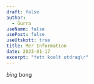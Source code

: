 ```yaml
---
draft: false
author:
  - Gurra
useNamn: false
usePost: false
useUtskott: true
title: Mer Information
date: 2023-01-17
excerpt: "fett koolt utdrag\r"
---
```

*bing* bong